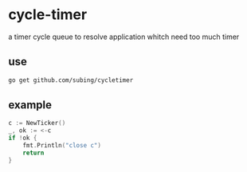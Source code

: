 # cycle-timer
a timer cycle queue to resolve application whitch need too much timer

## use
```bash
go get github.com/subing/cycletimer
```

## example
```go
c := NewTicker()
_, ok := <-c
if !ok {
	fmt.Println("close c")
	return
}
```